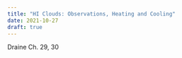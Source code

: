 ```yaml
---
title: "HI Clouds: Observations, Heating and Cooling"
date: 2021-10-27
draft: true
---
```


Draine Ch. 29, 30